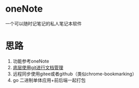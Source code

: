 # oneNote
一个可以随时记笔记的私人笔记本软件

# 思路

1. 功能参考oneNote
2. [底层使用git进行文档管理](https://github.com/gogs/git-module)
3. 远程同步使用gitee或者github（类似chrome-bookmarking）
4. go 二进制单体应用+前后端一起打包
